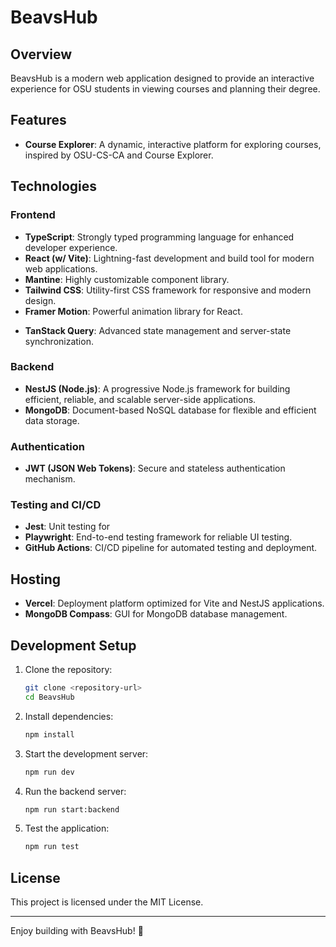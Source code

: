 # BeavsHub

## Overview

BeavsHub is a modern web application designed to provide an interactive experience for OSU students in viewing courses and planning their degree.

## Features

- **Course Explorer**: A dynamic, interactive platform for exploring courses, inspired by OSU-CS-CA and Course Explorer.
<!-- - **Resume Builder**: Tools to craft, refine, and export professional resumes.
- **Community Features**: Commenting and collaborative tools on course posts.
- **Interactive Visuals**: Graphs, flowcharts, and side panels to enhance data representation. -->

## Technologies

### Frontend

- **TypeScript**: Strongly typed programming language for enhanced developer experience.
- **React (w/ Vite)**: Lightning-fast development and build tool for modern web applications.
- **Mantine**: Highly customizable component library.
- **Tailwind CSS**: Utility-first CSS framework for responsive and modern design.
- **Framer Motion**: Powerful animation library for React.
<!-- - **React Flow**: A library for building node-based graphs and diagrams. -->
- **TanStack Query**: Advanced state management and server-state synchronization.

### Backend

- **NestJS (Node.js)**: A progressive Node.js framework for building efficient, reliable, and scalable server-side applications.
- **MongoDB**: Document-based NoSQL database for flexible and efficient data storage.

### Authentication

- **JWT (JSON Web Tokens)**: Secure and stateless authentication mechanism.

### Testing and CI/CD

- **Jest**: Unit testing for
- **Playwright**: End-to-end testing framework for reliable UI testing.
- **GitHub Actions**: CI/CD pipeline for automated testing and deployment.

## Hosting

- **Vercel**: Deployment platform optimized for Vite and NestJS applications.
- **MongoDB Compass**: GUI for MongoDB database management.

## Development Setup

1. Clone the repository:

   ```bash
   git clone <repository-url>
   cd BeavsHub
   ```

2. Install dependencies:

   ```bash
   npm install
   ```

3. Start the development server:

   ```bash
   npm run dev
   ```

4. Run the backend server:

   ```bash
   npm run start:backend
   ```

5. Test the application:
   ```bash
   npm run test
   ```

## License

This project is licensed under the MIT License.

---

Enjoy building with BeavsHub! 🚀
